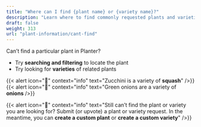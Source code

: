 ```yaml
---
title: "Where can I find {plant name} or {variety name}?"
description: "Learn where to find commonly requested plants and varieties"
draft: false
weight: 313
url: "plant-information/cant-find"
---
```


Can’t find a particular plant in Planter?<br />

- Try **searching and filtering** to locate the plant
- Try looking for **varieties** of related plants

{{< alert icon="🥒" context="info" text="Zucchini is a variety of **squash**" />}}
{{< alert icon="🧄" context="info" text="Green onions are a variety of **onions** />}}

{{< alert icon="🧄" context="info" text="Still can’t find the plant or variety you are looking for? Submit (or upvote) a plant or variety request. In the meantime, you can **create a custom plant** or **create a custom variety**" />}}
